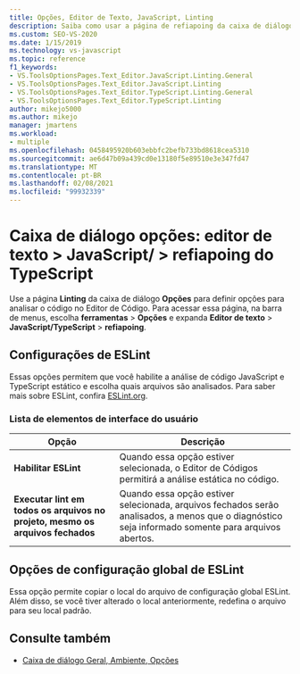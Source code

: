 ```yaml
---
title: Opções, Editor de Texto, JavaScript, Linting
description: Saiba como usar a página de refiapoing da caixa de diálogo opções para definir opções para analisar o código no editor de códigos.
ms.custom: SEO-VS-2020
ms.date: 1/15/2019
ms.technology: vs-javascript
ms.topic: reference
f1_keywords:
- VS.ToolsOptionsPages.Text_Editor.JavaScript.Linting.General
- VS.ToolsOptionsPages.Text_Editor.JavaScript.Linting
- VS.ToolsOptionsPages.Text_Editor.TypeScript.Linting.General
- VS.ToolsOptionsPages.Text_Editor.TypeScript.Linting
author: mikejo5000
ms.author: mikejo
manager: jmartens
ms.workload:
- multiple
ms.openlocfilehash: 0458495920b603ebbfc2befb733bd8618cea5310
ms.sourcegitcommit: ae6d47b09a439cd0e13180f5e89510e3e347fd47
ms.translationtype: MT
ms.contentlocale: pt-BR
ms.lasthandoff: 02/08/2021
ms.locfileid: "99932339"
---
```

# <a name="options-dialog-box-text-editor--javascripttypescript--linting"></a>Caixa de diálogo opções: editor de texto \> JavaScript/ \> refiapoing do TypeScript

Use a página **Linting** da caixa de diálogo **Opções** para definir opções para analisar o código no Editor de Código. Para acessar essa página, na barra de menus, escolha **ferramentas**  >  **Opções** e expanda **Editor de texto**  >  **JavaScript/TypeScript**  >  **refiapoing**.

## <a name="eslint-settings"></a>Configurações de ESLint

Essas opções permitem que você habilite a análise de código JavaScript e TypeScript estático e escolha quais arquivos são analisados. Para saber mais sobre ESLint, confira [ESLint.org](https://eslint.org/).

### <a name="uielement-list"></a>Lista de elementos de interface do usuário

|Opção|Descrição|
|------------|-----------------|
|**Habilitar ESLint**|Quando essa opção estiver selecionada, o Editor de Códigos permitirá a análise estática no código.|
|**Executar lint em todos os arquivos no projeto, mesmo os arquivos fechados**|Quando essa opção estiver selecionada, arquivos fechados serão analisados, a menos que o diagnóstico seja informado somente para arquivos abertos.|

## <a name="global-eslint-config-options"></a>Opções de configuração global de ESLint

Essa opção permite copiar o local do arquivo de configuração global ESLint. Além disso, se você tiver alterado o local anteriormente, redefina o arquivo para seu local padrão.

## <a name="see-also"></a>Consulte também

- [Caixa de diálogo Geral, Ambiente, Opções](../../ide/reference/general-environment-options-dialog-box.md)
